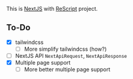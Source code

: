 This is [NextJS](https://nextjs.org) with [ReScript](https://rescript-lang.org/) project.

## To-Do

- [x] tailwindcss
  - [ ] More simplify tailwindcss (how?)
- [ ] NextJS API `NextApiRequest`, `NextApiResponse`
- [x] Multiple page support
  - [ ] More better multiple page support
